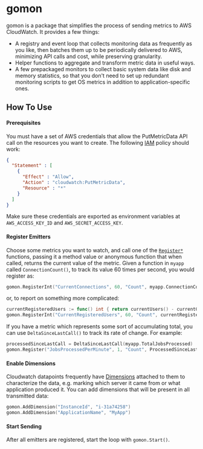 gomon
=====

gomon is a package that simplifies the process of sending metrics to AWS
CloudWatch.  It provides a few things:

  - A registry and event loop that collects monitoring data as frequently as
    you like, then batches them up to be periodically delivered to AWS,
    minimizing API calls and cost, while preserving granularity.
  - Helper functions to aggregate and transform metric data in useful ways.
  - A few prepackaged monitors to collect basic system data like disk and
    memory statistics, so that you don't need to set up redundant monitoring
    scripts to get OS metrics in addition to application-specific ones.

## How To Use

#### Prerequisites
You must have a set of AWS credentials that allow the PutMetricData API call on
the resources you want to create.  The following
[IAM](http://docs.aws.amazon.com/IAM/latest/UserGuide/PoliciesOverview.html)
policy should work:

```json
{
  "Statement" : [
    {
      "Effect" : "Allow",
      "Action" : "cloudwatch:PutMetricData",
      "Resource" : "*"
    }
  ]
}
```

Make sure these credentials are exported as environment variables at
`AWS_ACCESS_KEY_ID` and `AWS_SECRET_ACCESS_KEY`.

#### Register Emitters
Choose some metrics you want to watch, and call one of the
[`Register*`](https://github.com/PeopleAdmin/gomon/blob/master/registry.go)
functions, passing it a method value or anonymous function that when called,
returns the current value of the metric.  Given a function in `myapp` called
`ConnectionCount()`, to track its value 60 times per second, you would register
as:

```go
gomon.RegisterInt("CurrentConnections", 60, "Count", myapp.ConnectionCount)
```

or, to report on something more complicated:
```go
currentRegisteredUsers := func() int { return currentUsers() - currentGuests() }
gomon.RegisterInt("CurrentRegisteredUsers", 60, "Count", currentRegisteredUsers)
```

If you have a metric which represents some sort of accumulating total, you can
use `DeltaSinceLastCall()` to track its rate of change.  For example:

```go
processedSinceLastCall = DeltaSinceLastCall(myapp.TotalJobsProcessed)
gomon.Register("JobsProcessedPerMinute", 1, "Count", ProcessedSinceLastCall)
```

#### Enable Dimensions
Cloudwatch datapoints frequently have
[Dimensions](http://docs.aws.amazon.com/AmazonCloudWatch/latest/DeveloperGuide/cloudwatch_concepts.html#Dimension)
attached to them to characterize the data, e.g. marking which server it came
from or what application produced it. You can add dimensions that will be
present in all transmitted data:

```go
gomon.AddDimension("InstanceId", "i-31a74258")
gomon.AddDimension("ApplicationName", "MyApp")
```

#### Start Sending
After all emitters are registered, start the loop with `gomon.Start()`.

